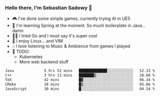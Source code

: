 ### Hello there, I'm Sebastian Sadowy 👋

 - 🎮 I've done some simple games, currently trying AI in UE5
 - 🍃 I'm learning Spring at the moment. So much boilerplate in Java... damn 
 - 🏃‍♀️ I tried Go and I must say it's super cool
 - 🐧 I enjoy Linux... and VIM
 - 🎶 I love listening to Music & Ambience from games I played
 - 🌱 TODO:
   * Kubernetes
   * More web backend stuff
<!--START_SECTION:waka-->

```txt
Java              5 hrs 52 mins   █████████████░░░░░░░░░░░░   52.33 %
C++               3 hrs 13 mins   ███████▒░░░░░░░░░░░░░░░░░   28.68 %
TeX               42 mins         █▓░░░░░░░░░░░░░░░░░░░░░░░   06.34 %
CMake             38 mins         █▒░░░░░░░░░░░░░░░░░░░░░░░   05.66 %
JavaScript        30 mins         █░░░░░░░░░░░░░░░░░░░░░░░░   04.54 %
```

<!--END_SECTION:waka-->
